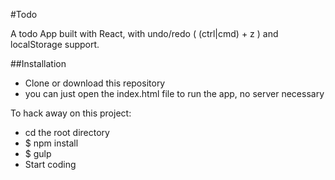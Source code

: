 #Todo

A todo App built with React, with undo/redo ( (ctrl|cmd) + z ) and localStorage support. 

##Installation

- Clone or download this repository 
- you can just open the index.html file to run the app, no server necessary

To hack away on this project:

- cd the root directory 
- $ npm install
- $ gulp
- Start coding